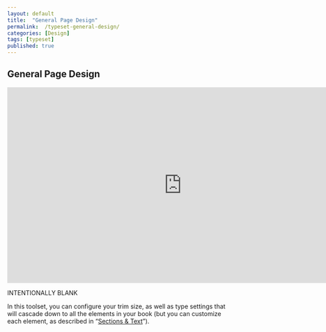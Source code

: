 ```yaml
---
layout: default
title:  "General Page Design"
permalink:  /typeset-general-design/
categories: [Design]
tags: [typeset]
published: true
---
```


<section data-type="chapter" class="hsecchapter" data-hederis-type="hsecchapter" id="typeset-general-design" data-pi-attrs="id: typeset-general-design; data-tags: typeset;" role="doc-chapter" data-tags="typeset" data-author-name=" " data-book-title=" " title="General Page Design"><h1 data-hederis-type="hblkchaptitle" class="hblkchaptitle" id="pMRIT1NBx">General Page Design</h1><iframe width="800" height="450" src="https://www.youtube.com/embed/uJFdCjW8Rl8" frameborder="0" allow="accelerometer;" encrypted-media="" gyroscope="" picture-in-picture="" allowfullscreen="" id="pDWjsnV7B"></iframe><p data-embedded-html="true" id="p4I6BCfWY">INTENTIONALLY BLANK</p><p class="hblkp" data-hederis-type="hblkp" id="pkN903bCZ">In this toolset, you can configure your trim size, as well as type settings that will cascade down to all the elements in your book (but you can customize each element, as described in &#8220;<a href="{% post_url 2020-08-18-28-SectionsText %}" data-hederis-type="hspana" id="p0nybEG6y"><span class="Hyperlink" data-hederis-type="hspnspan" id="pVyxeKTFS">Sections &amp; Text</span></a>&#8221;).</p></section>